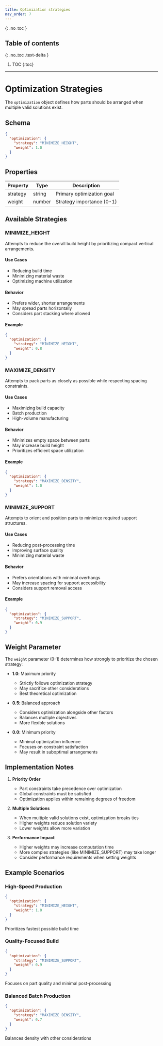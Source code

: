 ```yaml
---
title: Optimization strategies
nav_order: 7
---
```


{: .no_toc }

## Table of contents
{: .no_toc .text-delta }

1. TOC
{:toc}

---

# Optimization Strategies

The `optimization` object defines how parts should be arranged when multiple valid solutions exist.

## Schema

```json
{
  "optimization": {
    "strategy": "MINIMIZE_HEIGHT",
    "weight": 1.0
  }
}
```

## Properties

| Property | Type | Description |
|----------|------|-------------|
| strategy | string | Primary optimization goal |
| weight | number | Strategy importance (0-1) |

## Available Strategies

### MINIMIZE_HEIGHT

Attempts to reduce the overall build height by prioritizing compact vertical arrangements.

#### Use Cases
- Reducing build time
- Minimizing material waste
- Optimizing machine utilization

#### Behavior
- Prefers wider, shorter arrangements
- May spread parts horizontally
- Considers part stacking where allowed

#### Example
```json
{
  "optimization": {
    "strategy": "MINIMIZE_HEIGHT",
    "weight": 0.8
  }
}
```

### MAXIMIZE_DENSITY

Attempts to pack parts as closely as possible while respecting spacing constraints.

#### Use Cases
- Maximizing build capacity
- Batch production
- High-volume manufacturing

#### Behavior
- Minimizes empty space between parts
- May increase build height
- Prioritizes efficient space utilization

#### Example
```json
{
  "optimization": {
    "strategy": "MAXIMIZE_DENSITY",
    "weight": 1.0
  }
}
```

### MINIMIZE_SUPPORT

Attempts to orient and position parts to minimize required support structures.

#### Use Cases
- Reducing post-processing time
- Improving surface quality
- Minimizing material waste

#### Behavior
- Prefers orientations with minimal overhangs
- May increase spacing for support accessibility
- Considers support removal access

#### Example
```json
{
  "optimization": {
    "strategy": "MINIMIZE_SUPPORT",
    "weight": 0.9
  }
}
```

## Weight Parameter

The `weight` parameter (0-1) determines how strongly to prioritize the chosen strategy:

- **1.0**: Maximum priority
  - Strictly follows optimization strategy
  - May sacrifice other considerations
  - Best theoretical optimization

- **0.5**: Balanced approach
  - Considers optimization alongside other factors
  - Balances multiple objectives
  - More flexible solutions

- **0.0**: Minimum priority
  - Minimal optimization influence
  - Focuses on constraint satisfaction
  - May result in suboptimal arrangements

## Implementation Notes

1. **Priority Order**
   - Part constraints take precedence over optimization
   - Global constraints must be satisfied
   - Optimization applies within remaining degrees of freedom

2. **Multiple Solutions**
   - When multiple valid solutions exist, optimization breaks ties
   - Higher weights reduce solution variety
   - Lower weights allow more variation

3. **Performance Impact**
   - Higher weights may increase computation time
   - More complex strategies (like MINIMIZE_SUPPORT) may take longer
   - Consider performance requirements when setting weights

## Example Scenarios

### High-Speed Production
```json
{
  "optimization": {
    "strategy": "MINIMIZE_HEIGHT",
    "weight": 1.0
  }
}
```
Prioritizes fastest possible build time

### Quality-Focused Build
```json
{
  "optimization": {
    "strategy": "MINIMIZE_SUPPORT",
    "weight": 0.9
  }
}
```
Focuses on part quality and minimal post-processing

### Balanced Batch Production
```json
{
  "optimization": {
    "strategy": "MAXIMIZE_DENSITY",
    "weight": 0.7
  }
}
```
Balances density with other considerations